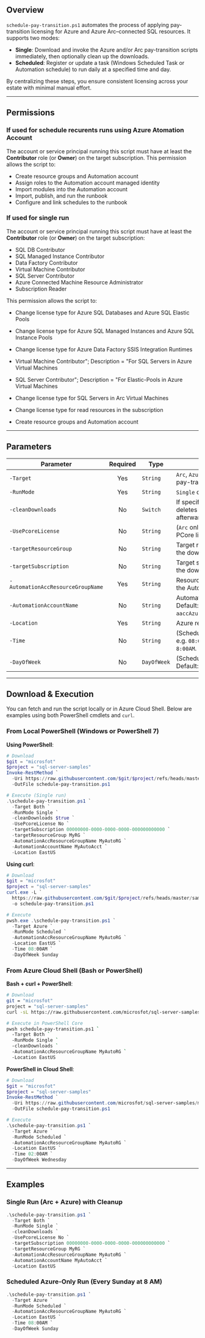 ## Overview

`schedule-pay-transition.ps1` automates the process of applying pay-transition licensing for Azure and Azure Arc–connected SQL resources. It supports two modes:

- **Single**: Download and invoke the Azure and/or Arc pay-transition scripts immediately, then optionally clean up the downloads.
- **Scheduled**: Register or update a task (Windows Scheduled Task or Automation schedule) to run daily at a specified time and day.

By centralizing these steps, you ensure consistent licensing across your estate with minimal manual effort.

---

## Permissions

### If used for schedule recurents runs using Azure Atomation Account
The account or service principal running this script must have at least the **Contributor** role (or **Owner**) on the target subscription. This permission allows the script to:

- Create resource groups and Automation account
- Assign roles to the Automation account managed identity
- Import modules into the Automation account
- Import, publish, and run the runbook
- Configure and link schedules to the runbook

### If used for single run
The account or service principal running this script must have at least the **Contributor** role (or **Owner**) on the target subscription:
- SQL DB Contributor
- SQL Managed Instance Contributor
- Data Factory Contributor
- Virtual Machine Contributor
- SQL Server Contributor
- Azure Connected Machine Resource Administrator
- Subscription Reader

This permission allows the script to:
- Change license type for Azure SQL Databases and Azure SQL Elastic Pools
- Change license type for Azure SQL Managed Instances and Azure SQL Instance Pools
- Change license type for Azure Data Factory SSIS Integration Runtimes
- Virtual Machine Contributor"; Description = "For SQL Servers in Azure Virtual Machines
- SQL Server Contributor"; Description = "For Elastic-Pools in Azure Virtual Machines
- Change license type for SQL Servers in Arc Virtual Machines
- Change license type for read resources in the subscription

- Create resource groups and Automation account


---
## Parameters

| Parameter                         | Required | Type        | Description                                                           |
| --------------------------------- | :------: | ----------- | --------------------------------------------------------------------- |
| `-Target`                         | Yes      | `String`    | `Arc`, `Azure`, or `Both`—which pay-transition to run.                |
| `-RunMode`                        | Yes      | `String`    | `Single` or `Scheduled`.                                              |
| `-cleanDownloads`                 | No       | `Switch`    | If specified in `Single` mode, deletes the download folder afterward. |
| `-UsePcoreLicense`                | No       | `String`    | (`Arc` only) `Yes` or `No` for PCore licensing. Default: `No`.        |
| `-targetResourceGroup`            | No       | `String`    | Target resource group for the downstream runbook.                     |
| `-targetSubscription`             | No       | `String`    | Target subscription ID for the downstream runbook.                    |
| `-AutomationAccResourceGroupName` | Yes      | `String`    | Resource group containing the Automation account.                     |
| `-AutomationAccountName`          | No       | `String`    | Automation account name. Default: `aaccAzureArcSQLLicenseType`.       |
| `-Location`                       | Yes      | `String`    | Azure region (e.g. `EastUS`).                                         |
| `-Time`                           | No       | `String`    | (Scheduled) Time (`h:mmtt`, e.g. `08:00AM`). Default: `8:00AM`.       |
| `-DayOfWeek`                      | No       | `DayOfWeek` | (Scheduled) Day of week. Default: `Sunday`.                           |

---
## Download & Execution

You can fetch and run the script locally or in Azure Cloud Shell. Below are examples using both PowerShell cmdlets and `curl`.

### From Local PowerShell (Windows or PowerShell 7)

**Using PowerShell**:

```powershell
# Download
$git = "microsfot"
$project = "sql-server-samples"
Invoke-RestMethod `
  -Uri https://raw.githubusercontent.com/$git/$project/refs/heads/master/samples/manage/azure-hybrid-benefit/modify-license-type/Schedule-PAYG-Transition.ps1 `
  -OutFile schedule-pay-transition.ps1

# Execute (Single run)
.\schedule-pay-transition.ps1 `
  -Target Both `
  -RunMode Single `
  -cleanDownloads $true `
  -UsePcoreLicense No `
  -targetSubscription 00000000-0000-0000-0000-000000000000 `
  -targetResourceGroup MyRG `
  -AutomationAccResourceGroupName MyAutoRG `
  -AutomationAccountName MyAutoAcct `
  -Location EastUS
```

**Using curl**:

```powershell
# Download
$git = "microsfot"
$project = "sql-server-samples"
curl.exe -L `
  https://raw.githubusercontent.com/$git/$project/refs/heads/master/samples/manage/azure-hybrid-benefit/modify-license-type/Schedule-PAYG-Transition.ps1 `
  -o schedule-pay-transition.ps1

# Execute
pwsh.exe .\schedule-pay-transition.ps1 `
  -Target Azure `
  -RunMode Scheduled `
  -AutomationAccResourceGroupName MyAutoRG `
  -Location EastUS `
  -Time 08:00AM `
  -DayOfWeek Sunday
```

### From Azure Cloud Shell (Bash or PowerShell)

**Bash + curl + PowerShell**:

```bash
# Download
git = "microsfot"
project = "sql-server-samples"
curl -sL https://raw.githubusercontent.com/microsfot/sql-server-samples/master/schedule-pay-transition.ps1 -o schedule-pay-transition.ps1

# Execute in PowerShell Core
pwsh schedule-pay-transition.ps1 `
  -Target Both `
  -RunMode Single `
  -cleanDownloads `
  -AutomationAccResourceGroupName MyAutoRG `
  -Location EastUS
```

**PowerShell in Cloud Shell**:

```powershell
# Download
$git = "microsfot"
$project = "sql-server-samples"
Invoke-RestMethod `
  -Uri https://raw.githubusercontent.com/microsfot/sql-server-samples/master/schedule-pay-transition.ps1 `
  -OutFile schedule-pay-transition.ps1

# Execute
.\schedule-pay-transition.ps1 `
  -Target Azure `
  -RunMode Scheduled `
  -AutomationAccResourceGroupName MyAutoRG `
  -Location EastUS `
  -Time 02:00AM `
  -DayOfWeek Wednesday
```

---

## Examples

### Single Run (Arc + Azure) with Cleanup

```powershell
.\schedule-pay-transition.ps1 `
  -Target Both `
  -RunMode Single `
  -cleanDownloads `
  -UsePcoreLicense No `
  -targetSubscription 00000000-0000-0000-0000-000000000000 `
  -targetResourceGroup MyRG `
  -AutomationAccResourceGroupName MyAutoRG `
  -AutomationAccountName MyAutoAcct `
  -Location EastUS
```

### Scheduled Azure-Only Run (Every Sunday at 8 AM)

```powershell
.\schedule-pay-transition.ps1 `
  -Target Azure `
  -RunMode Scheduled `
  -AutomationAccResourceGroupName MyAutoRG `
  -Location EastUS `
  -Time 08:00AM `
  -DayOfWeek Sunday
```



